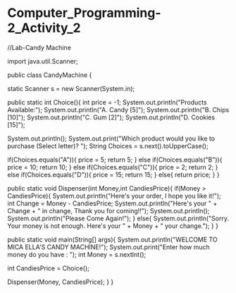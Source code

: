 # Computer_Programming-2_Activity_2
//Lab-Candy Machine

import java.util.Scanner;

public class CandyMachine {

static Scanner s = new Scanner(System.in);

public static int Choice(){
  int price = -1;
 System.out.println("Products Available:");
 System.out.println("A.       Candy       [5]");
 System.out.println("B.       Chips       [10]");
 System.out.println("C.       Gum         [2]");
 System.out.println("D.       Cookies     [15]");
 
 System.out.println();
 System.out.print("Which product would you like to purchase (Select letter)? ");
 String Choices = s.next().toUpperCase();
 
 if(Choices.equals("A")){
   price = 5;
   return 5;
 }
  else if(Choices.equals("B")){
    price = 10;
    return 10;
  }
  else if(Choices.equals("C")){
    price = 2;
    return 2;
  }
  else if(Choices.equals("D")){
    price = 15;
    return 15;
  }
  else{
    return price;
  }
}

public static void Dispenser(int Money,int CandiesPrice){
  if(Money > CandiesPrice){
    System.out.println("Here's your order, I hope you like it!");
    int Change = Money - CandiesPrice;
    System.out.println("Here's your " + Change + " in change, Thank you for coming!!"); 
    System.out.println();
System.out.println("Please Come Again!");
  }
  else{
    System.out.println("Sorry. Your money is not enough. Here's your " + Money + " your change.");
  }
}

public static void main(String[] args){
  System.out.println("WELCOME TO MICA ELLA'S CANDY MACHINE!");
  System.out.print("Enter how much money do you have : ");
  int Money = s.nextInt();
  
 int CandiesPrice = Choice();
 
 Dispenser(Money, CandiesPrice);
}
}
